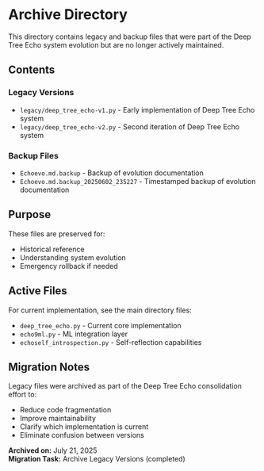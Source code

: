 # Archive Directory

This directory contains legacy and backup files that were part of the Deep Tree Echo system evolution but are no longer actively maintained.

## Contents

### Legacy Versions
- `legacy/deep_tree_echo-v1.py` - Early implementation of Deep Tree Echo system
- `legacy/deep_tree_echo-v2.py` - Second iteration of Deep Tree Echo system  

### Backup Files
- `Echoevo.md.backup` - Backup of evolution documentation
- `Echoevo.md.backup_20250602_235227` - Timestamped backup of evolution documentation

## Purpose

These files are preserved for:
- Historical reference
- Understanding system evolution
- Emergency rollback if needed

## Active Files

For current implementation, see the main directory files:
- `deep_tree_echo.py` - Current core implementation
- `echo9ml.py` - ML integration layer
- `echoself_introspection.py` - Self-reflection capabilities

## Migration Notes

Legacy files were archived as part of the Deep Tree Echo consolidation effort to:
- Reduce code fragmentation
- Improve maintainability  
- Clarify which implementation is current
- Eliminate confusion between versions

**Archived on:** July 21, 2025  
**Migration Task:** Archive Legacy Versions (completed)
